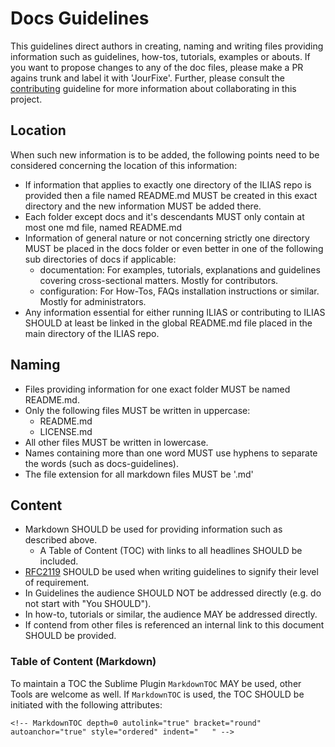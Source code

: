 # Docs Guidelines

This guidelines direct authors in creating, naming and writing files providing
information such as guidelines, how-tos, tutorials, examples or abouts. If you
want to propose changes to any of the doc files, please make a PR agains trunk 
and label it with 'JourFixe'. Further, please consult the 
[contributing](contributing.md) guideline for more information about 
collaborating in this project.

## Location
When such new information is to be added, the following points need to be considered
concerning the location of this information:

* If information that applies to exactly one directory of the ILIAS
repo is provided then a file named README.md MUST be created in this exact directory and
the new information MUST be added there.
* Each folder except docs and it's descendants MUST only contain at most one md file,
named README.md
* Information of general nature or not concerning strictly one directory MUST be placed
 in the docs folder or even better in one of the following sub directories of docs if
 applicable:
  * documentation: For examples, tutorials, explanations and guidelines covering
  cross-sectional matters. Mostly for contributors.
  * configuration: For How-Tos, FAQs installation instructions or similar. Mostly for
 administrators.
* Any information essential for either running ILIAS or contributing to ILIAS SHOULD at
 least be linked in the global README.md file placed in the main directory of the ILIAS
  repo.

## Naming
* Files providing information for one exact folder MUST be named README.md.
* Only the following files MUST be written in uppercase:
  * README.md
  * LICENSE.md
* All other files MUST be written in lowercase.
* Names containing more than one word MUST use hyphens to separate the words (such as
docs-guidelines).
* The file extension for all markdown files MUST be '.md'

## Content
* Markdown SHOULD be used for providing information such as described above.
  * A Table of Content (TOC) with links to all headlines SHOULD be included.
* [RFC2119](https://www.ietf.org/rfc/rfc2119.txt) SHOULD be used when writing
guidelines to signify their level of requirement.
* In Guidelines the audience SHOULD NOT be addressed directly (e.g. do not start with
"You SHOULD").
* In how-to, tutorials or similar, the audience MAY be addressed directly.
* If contend from other files is referenced an internal link to this document SHOULD be provided.

### Table of Content (Markdown)

To maintain a TOC the Sublime Plugin `MarkdownTOC` MAY be used, other Tools are welcome as well. If `MarkdownTOC` is used, the TOC SHOULD be initiated with the following attributes:

```
<!-- MarkdownTOC depth=0 autolink="true" bracket="round" autoanchor="true" style="ordered" indent="   " -->
```
